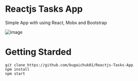 # Reactjs Tasks App

Simple App with using React, Mobx and Bootstrap

![image](https://user-images.githubusercontent.com/90038064/175081768-1459250d-35f3-4d5c-bf30-a992041bf407.png)

# Getting Starded

```
git clone https://github.com/bugaichuk01/Reactjs-Tasks-App
npm install
npm start
```
